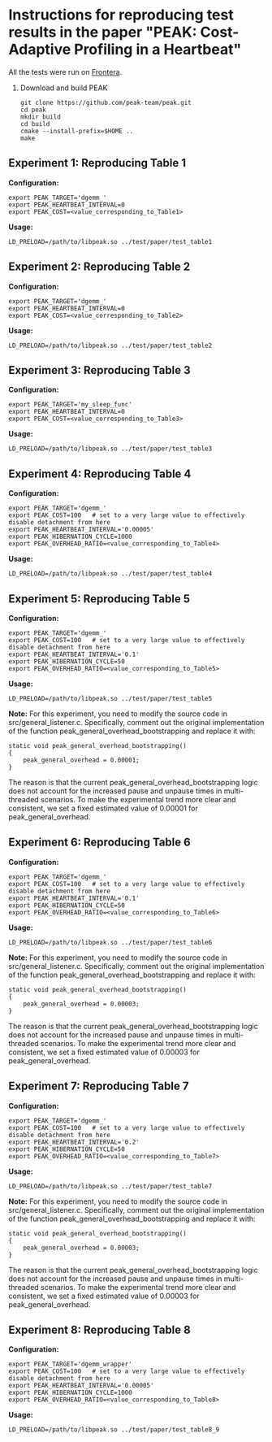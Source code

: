 # Instructions for reproducing test results in the paper "PEAK: Cost-Adaptive Profiling in a Heartbeat"

All the tests were run on [Frontera](https://www.tacc.utexas.edu/systems/frontera).

1. Download and build PEAK 
    ```shell
    git clone https://github.com/peak-team/peak.git
    cd peak
    mkdir build
    cd build
    cmake --install-prefix=$HOME ..
    make
    ```

## Experiment 1: Reproducing Table 1

**Configuration:**
```shell
export PEAK_TARGET='dgemm_'
export PEAK_HEARTBEAT_INTERVAL=0
export PEAK_COST=<value_corresponding_to_Table1>
````

**Usage:**

```shell
LD_PRELOAD=/path/to/libpeak.so ../test/paper/test_table1
```

## Experiment 2: Reproducing Table 2

**Configuration:**
```shell
export PEAK_TARGET='dgemm_'
export PEAK_HEARTBEAT_INTERVAL=0
export PEAK_COST=<value_corresponding_to_Table2>
````

**Usage:**

```shell
LD_PRELOAD=/path/to/libpeak.so ../test/paper/test_table2
```

## Experiment 3: Reproducing Table 3

**Configuration:**
```shell
export PEAK_TARGET='my_sleep_func'
export PEAK_HEARTBEAT_INTERVAL=0
export PEAK_COST=<value_corresponding_to_Table3>
````

**Usage:**

```shell
LD_PRELOAD=/path/to/libpeak.so ../test/paper/test_table3
```

## Experiment 4: Reproducing Table 4

**Configuration:**
```shell
export PEAK_TARGET='dgemm_'
export PEAK_COST=100   # set to a very large value to effectively disable detachment from here
export PEAK_HEARTBEAT_INTERVAL='0.00005'
export PEAK_HIBERNATION_CYCLE=1000
export PEAK_OVERHEAD_RATIO=<value_corresponding_to_Table4>
````

**Usage:**

```shell
LD_PRELOAD=/path/to/libpeak.so ../test/paper/test_table4
```

## Experiment 5: Reproducing Table 5

**Configuration:**
```shell
export PEAK_TARGET='dgemm_'
export PEAK_COST=100   # set to a very large value to effectively disable detachment from here
export PEAK_HEARTBEAT_INTERVAL='0.1'
export PEAK_HIBERNATION_CYCLE=50
export PEAK_OVERHEAD_RATIO=<value_corresponding_to_Table5>
````

**Usage:**

```shell
LD_PRELOAD=/path/to/libpeak.so ../test/paper/test_table5
```

**Note:**
For this experiment, you need to modify the source code in src/general_listener.c. Specifically, comment out the original implementation of the function peak_general_overhead_bootstrapping and replace it with:

```
static void peak_general_overhead_bootstrapping()
{
    peak_general_overhead = 0.00001;
}
```

The reason is that the current peak_general_overhead_bootstrapping logic does not account for the increased pause and unpause times in multi-threaded scenarios. To make the experimental trend more clear and consistent, we set a fixed estimated value of 0.00001 for peak_general_overhead.

## Experiment 6: Reproducing Table 6

**Configuration:**
```shell
export PEAK_TARGET='dgemm_'
export PEAK_COST=100   # set to a very large value to effectively disable detachment from here
export PEAK_HEARTBEAT_INTERVAL='0.1'
export PEAK_HIBERNATION_CYCLE=50
export PEAK_OVERHEAD_RATIO=<value_corresponding_to_Table6>
````

**Usage:**

```shell
LD_PRELOAD=/path/to/libpeak.so ../test/paper/test_table6
```

**Note:**
For this experiment, you need to modify the source code in src/general_listener.c. Specifically, comment out the original implementation of the function peak_general_overhead_bootstrapping and replace it with:

```
static void peak_general_overhead_bootstrapping()
{
    peak_general_overhead = 0.00003;
}
```

The reason is that the current peak_general_overhead_bootstrapping logic does not account for the increased pause and unpause times in multi-threaded scenarios. To make the experimental trend more clear and consistent, we set a fixed estimated value of 0.00003 for peak_general_overhead.

## Experiment 7: Reproducing Table 7

**Configuration:**
```shell
export PEAK_TARGET='dgemm_'
export PEAK_COST=100   # set to a very large value to effectively disable detachment from here
export PEAK_HEARTBEAT_INTERVAL='0.2'
export PEAK_HIBERNATION_CYCLE=50
export PEAK_OVERHEAD_RATIO=<value_corresponding_to_Table7>
````

**Usage:**

```shell
LD_PRELOAD=/path/to/libpeak.so ../test/paper/test_table7
```

**Note:**
For this experiment, you need to modify the source code in src/general_listener.c. Specifically, comment out the original implementation of the function peak_general_overhead_bootstrapping and replace it with:

```
static void peak_general_overhead_bootstrapping()
{
    peak_general_overhead = 0.00003;
}
```

The reason is that the current peak_general_overhead_bootstrapping logic does not account for the increased pause and unpause times in multi-threaded scenarios. To make the experimental trend more clear and consistent, we set a fixed estimated value of 0.00003 for peak_general_overhead.

## Experiment 8: Reproducing Table 8

**Configuration:**
```shell
export PEAK_TARGET='dgemm_wrapper'
export PEAK_COST=100   # set to a very large value to effectively disable detachment from here
export PEAK_HEARTBEAT_INTERVAL='0.00005'
export PEAK_HIBERNATION_CYCLE=1000
export PEAK_OVERHEAD_RATIO=<value_corresponding_to_Table8>
````

**Usage:**

```shell
LD_PRELOAD=/path/to/libpeak.so ../test/paper/test_table8_9
```